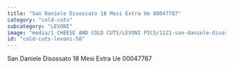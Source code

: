 ```yaml
---
title: "San Daniele Disossato 18 Mesi Extra Ue 00047787"
category: "cold-cuts"
subcategory: "LEVONI"
image: "media/1 CHEESE AND COLD CUTS/LEVONI PICS/1121-san-daniele-disossato-18-mesi-extra-ue-00047787.jpg"
id: "cold-cuts-levoni-58"
---
```


San Daniele Disossato 18 Mesi Extra Ue 00047787
